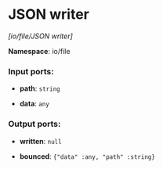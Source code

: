 # JSON writer

_[io/file/JSON writer]_

__Namespace__: io/file

### Input ports:

* __path__: ` string `


* __data__: ` any `

### Output ports:

* __written__: ` null `


* __bounced__: ` {"data" :any, "path" :string} `

